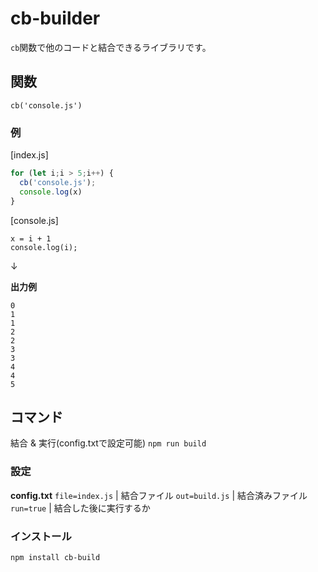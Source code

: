 # cb-builder

`cb`関数で他のコードと結合できるライブラリです。

## 関数
`cb('console.js')`

### 例

[index.js]
```javascript
for (let i;i > 5;i++) {
  cb('console.js');
  console.log(x)
}
```

[console.js]
```jacascript
x = i + 1
console.log(i);
```

↓

**出力例**
```
0
1
1
2
2
3
3
4
4
5
```

## コマンド

結合 & 実行(config.txtで設定可能) `npm run build`

### 設定

**config.txt**
`file=index.js` | 結合ファイル
`out=build.js` | 結合済みファイル
`run=true` | 結合した後に実行するか

### インストール

```
npm install cb-build
```
